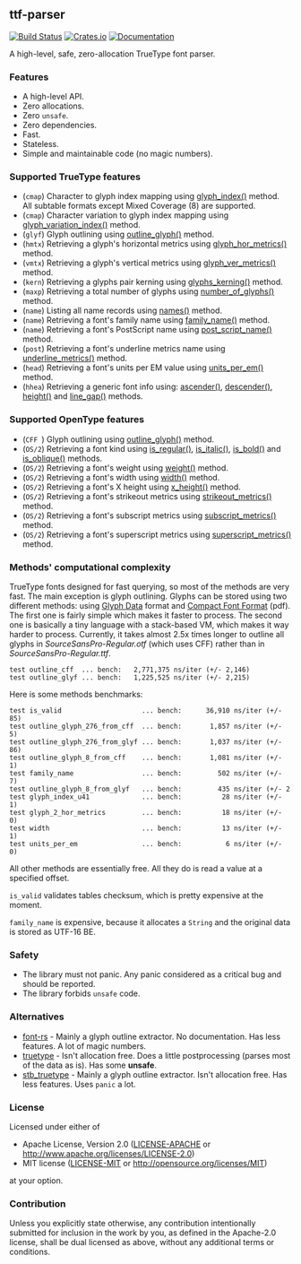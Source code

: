 ## ttf-parser
[![Build Status](https://travis-ci.org/RazrFalcon/ttf-parser.svg?branch=master)](https://travis-ci.org/RazrFalcon/ttf-parser)
[![Crates.io](https://img.shields.io/crates/v/ttf-parser.svg)](https://crates.io/crates/ttf-parser)
[![Documentation](https://docs.rs/ttf-parser/badge.svg)](https://docs.rs/ttf-parser)

A high-level, safe, zero-allocation TrueType font parser.

### Features

- A high-level API.
- Zero allocations.
- Zero `unsafe`.
- Zero dependencies.
- Fast.
- Stateless.
- Simple and maintainable code (no magic numbers).

### Supported TrueType features

- (`cmap`) Character to glyph index mapping using [glyph_index()] method.
  <br/>All subtable formats except Mixed Coverage (8) are supported.
- (`cmap`) Character variation to glyph index mapping using [glyph_variation_index()] method.
- (`glyf`) Glyph outlining using [outline_glyph()] method.
- (`hmtx`) Retrieving a glyph's horizontal metrics using [glyph_hor_metrics()] method.
- (`vmtx`) Retrieving a glyph's vertical metrics using [glyph_ver_metrics()] method.
- (`kern`) Retrieving a glyphs pair kerning using [glyphs_kerning()] method.
- (`maxp`) Retrieving a total number of glyphs using [number_of_glyphs()] method.
- (`name`) Listing all name records using [names()] method.
- (`name`) Retrieving a font's family name using [family_name()] method.
- (`name`) Retrieving a font's PostScript name using [post_script_name()] method.
- (`post`) Retrieving a font's underline metrics name using [underline_metrics()] method.
- (`head`) Retrieving a font's units per EM value using [units_per_em()] method.
- (`hhea`) Retrieving a generic font info using: [ascender()], [descender()], [height()]
  and [line_gap()] methods.

[glyph_index()]: https://docs.rs/ttf-parser/0.1.0/ttf_parser/struct.Font.html#method.glyph_index
[glyph_variation_index()]: https://docs.rs/ttf-parser/0.1.0/ttf_parser/struct.Font.html#method.glyph_variation_index
[outline_glyph()]: https://docs.rs/ttf-parser/0.1.0/ttf_parser/struct.Font.html#method.outline_glyph
[glyph_hor_metrics()]: https://docs.rs/ttf-parser/0.1.0/ttf_parser/struct.Font.html#method.glyph_hor_metrics
[glyph_ver_metrics()]: https://docs.rs/ttf-parser/0.1.0/ttf_parser/struct.Font.html#method.glyph_ver_metrics
[glyphs_kerning()]: https://docs.rs/ttf-parser/0.1.0/ttf_parser/struct.Font.html#method.glyphs_kerning
[number_of_glyphs()]: https://docs.rs/ttf-parser/0.1.0/ttf_parser/struct.Font.html#method.number_of_glyphs
[names()]: https://docs.rs/ttf-parser/0.1.0/ttf_parser/struct.Font.html#method.names
[family_name()]: https://docs.rs/ttf-parser/0.1.0/ttf_parser/struct.Font.html#method.family_name
[post_script_name()]: https://docs.rs/ttf-parser/0.1.0/ttf_parser/struct.Font.html#method.post_script_name
[underline_metrics()]: https://docs.rs/ttf-parser/0.1.0/ttf_parser/struct.Font.html#method.underline_metrics
[units_per_em()]: https://docs.rs/ttf-parser/0.1.0/ttf_parser/struct.Font.html#method.units_per_em
[ascender()]: https://docs.rs/ttf-parser/0.1.0/ttf_parser/struct.Font.html#method.ascender
[descender()]: https://docs.rs/ttf-parser/0.1.0/ttf_parser/struct.Font.html#method.descender
[height()]: https://docs.rs/ttf-parser/0.1.0/ttf_parser/struct.Font.html#method.height
[line_gap()]: https://docs.rs/ttf-parser/0.1.0/ttf_parser/struct.Font.html#method.line_gap

### Supported OpenType features

- (`CFF `) Glyph outlining using [outline_glyph()] method.
- (`OS/2`) Retrieving a font kind using [is_regular()], [is_italic()],
  [is_bold()] and [is_oblique()] methods.
- (`OS/2`) Retrieving a font's weight using [weight()] method.
- (`OS/2`) Retrieving a font's width using [width()] method.
- (`OS/2`) Retrieving a font's X height using [x_height()] method.
- (`OS/2`) Retrieving a font's strikeout metrics using [strikeout_metrics()] method.
- (`OS/2`) Retrieving a font's subscript metrics using [subscript_metrics()] method.
- (`OS/2`) Retrieving a font's superscript metrics using [superscript_metrics()] method.

[is_regular()]: https://docs.rs/ttf-parser/0.1.0/ttf_parser/struct.Font.html#method.is_regular
[is_italic()]: https://docs.rs/ttf-parser/0.1.0/ttf_parser/struct.Font.html#method.is_italic
[is_bold()]: https://docs.rs/ttf-parser/0.1.0/ttf_parser/struct.Font.html#method.is_bold
[is_oblique()]: https://docs.rs/ttf-parser/0.1.0/ttf_parser/struct.Font.html#method.is_oblique
[weight()]: https://docs.rs/ttf-parser/0.1.0/ttf_parser/struct.Font.html#method.weight
[width()]: https://docs.rs/ttf-parser/0.1.0/ttf_parser/struct.Font.html#method.width
[x_height()]: https://docs.rs/ttf-parser/0.1.0/ttf_parser/struct.Font.html#method.x_height
[strikeout_metrics()]: https://docs.rs/ttf-parser/0.1.0/ttf_parser/struct.Font.html#method.strikeout_metrics
[subscript_metrics()]: https://docs.rs/ttf-parser/0.1.0/ttf_parser/struct.Font.html#method.subscript_metrics
[superscript_metrics()]: https://docs.rs/ttf-parser/0.1.0/ttf_parser/struct.Font.html#method.superscript_metrics

### Methods' computational complexity

TrueType fonts designed for fast querying, so most of the methods are very fast.
The main exception is glyph outlining. Glyphs can be stored using two different methods:
using [Glyph Data](https://docs.microsoft.com/en-us/typography/opentype/spec/glyf) format
and [Compact Font Format](http://wwwimages.adobe.com/content/dam/Adobe/en/devnet/font/pdfs/5176.CFF.pdf) (pdf).
The first one is fairly simple which makes it faster to process.
The second one is basically a tiny language with a stack-based VM, which makes it way harder to process.
Currently, it takes almost 2.5x times longer to outline all glyphs in
*SourceSansPro-Regular.otf* (which uses CFF) rather than in *SourceSansPro-Regular.ttf*.

```
test outline_cff  ... bench:   2,771,375 ns/iter (+/- 2,146)
test outline_glyf ... bench:   1,225,525 ns/iter (+/- 2,215)
```

Here is some methods benchmarks:

```
test is_valid                    ... bench:      36,910 ns/iter (+/- 85)
test outline_glyph_276_from_cff  ... bench:       1,857 ns/iter (+/- 5)
test outline_glyph_276_from_glyf ... bench:       1,037 ns/iter (+/- 86)
test outline_glyph_8_from_cff    ... bench:       1,081 ns/iter (+/- 1)
test family_name                 ... bench:         502 ns/iter (+/- 7)
test outline_glyph_8_from_glyf   ... bench:         435 ns/iter (+/- 2
test glyph_index_u41             ... bench:          28 ns/iter (+/- 1)
test glyph_2_hor_metrics         ... bench:          18 ns/iter (+/- 0)
test width                       ... bench:          13 ns/iter (+/- 1)
test units_per_em                ... bench:           6 ns/iter (+/- 0)
```

All other methods are essentially free. All they do is read a value at a specified offset.

`is_valid` validates tables checksum, which is pretty expensive at the moment.

`family_name` is expensive, because it allocates a `String` and the original data
is stored as UTF-16 BE.

### Safety

- The library must not panic. Any panic considered as a critical bug and should be reported.
- The library forbids `unsafe` code.

### Alternatives

- [font-rs](https://crates.io/crates/font-rs) - Mainly a glyph outline extractor.
  No documentation. Has less features. A lot of magic numbers.
- [truetype](https://crates.io/crates/truetype) - Isn't allocation free.
  Does a little postprocessing (parses most of the data as is). Has some **unsafe**.
- [stb_truetype](https://crates.io/crates/stb_truetype) - Mainly a glyph outline extractor.
  Isn't allocation free. Has less features. Uses `panic` a lot.

### License

Licensed under either of

- Apache License, Version 2.0
  ([LICENSE-APACHE](LICENSE-APACHE) or http://www.apache.org/licenses/LICENSE-2.0)
- MIT license
  ([LICENSE-MIT](LICENSE-MIT) or http://opensource.org/licenses/MIT)

at your option.

### Contribution

Unless you explicitly state otherwise, any contribution intentionally submitted
for inclusion in the work by you, as defined in the Apache-2.0 license, shall be
dual licensed as above, without any additional terms or conditions.
